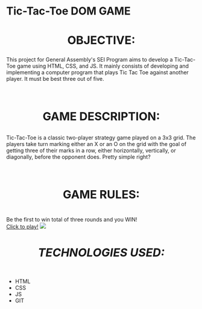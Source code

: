 <h1>Tic-Tac-Toe DOM GAME</h1>
<h2 style="text-align: center; font-size: 30px">OBJECTIVE:</h2>
    <p>This project for General Assembly's SEI Program aims to develop a Tic-Tac-Toe game using HTML, CSS, and JS.
    It mainly consists of developing and implementing a computer program that plays Tic Tac Toe against another player. 
    It must be best three out of five.</p>
    <br>
<h3 style="text-align: center; font-size: 30px">GAME DESCRIPTION:</h3>
    <p>Tic-Tac-Toe is a classic two-player strategy game played on a 3x3 grid. The players take turn marking either 
    an X or an O on the grid with the goal of getting three of their marks in a row, either horizontally, vertically, 
    or diagonally, before the opponent does. Pretty simple right?</p>
    <br>
<h4 style="text-align: center; font-size: 30px">GAME RULES:</h4>
    Be the first to win total of three rounds and you WIN!<br>
    <a href="https://tictactoe-jmb.netlify.app"> Click to play!</a>
    <img src="https://i.imgur.com/5wwrV1k.png">
    
<br>
<h5 style="text-align: center; font-size: 30px">TECHNOLOGIES USED:</h5>
    <ul>
    <li>HTML</li>
    <li>CSS</li>
    <li>JS</li>
    <li>GIT</li>
    </ul>
  


